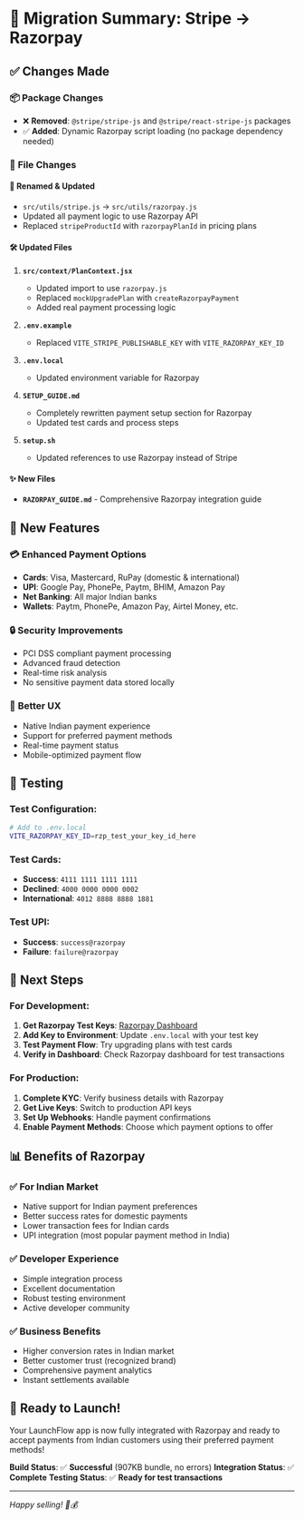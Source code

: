 # 🔄 Migration Summary: Stripe → Razorpay

## ✅ Changes Made

### 📦 **Package Changes**

- ❌ **Removed**: `@stripe/stripe-js` and `@stripe/react-stripe-js` packages
- ✅ **Added**: Dynamic Razorpay script loading (no package dependency needed)

### 📁 **File Changes**

#### 🔄 **Renamed & Updated**

- `src/utils/stripe.js` → `src/utils/razorpay.js`
- Updated all payment logic to use Razorpay API
- Replaced `stripeProductId` with `razorpayPlanId` in pricing plans

#### 🛠️ **Updated Files**

1. **`src/context/PlanContext.jsx`**

   - Updated import to use `razorpay.js`
   - Replaced `mockUpgradePlan` with `createRazorpayPayment`
   - Added real payment processing logic

2. **`.env.example`**

   - Replaced `VITE_STRIPE_PUBLISHABLE_KEY` with `VITE_RAZORPAY_KEY_ID`

3. **`.env.local`**

   - Updated environment variable for Razorpay

4. **`SETUP_GUIDE.md`**

   - Completely rewritten payment setup section for Razorpay
   - Updated test cards and process steps

5. **`setup.sh`**
   - Updated references to use Razorpay instead of Stripe

#### ✨ **New Files**

- **`RAZORPAY_GUIDE.md`** - Comprehensive Razorpay integration guide

## 🎯 **New Features**

### 💳 **Enhanced Payment Options**

- **Cards**: Visa, Mastercard, RuPay (domestic & international)
- **UPI**: Google Pay, PhonePe, Paytm, BHIM, Amazon Pay
- **Net Banking**: All major Indian banks
- **Wallets**: Paytm, PhonePe, Amazon Pay, Airtel Money, etc.

### 🔒 **Security Improvements**

- PCI DSS compliant payment processing
- Advanced fraud detection
- Real-time risk analysis
- No sensitive payment data stored locally

### 🎨 **Better UX**

- Native Indian payment experience
- Support for preferred payment methods
- Real-time payment status
- Mobile-optimized payment flow

## 🧪 **Testing**

### Test Configuration:

```bash
# Add to .env.local
VITE_RAZORPAY_KEY_ID=rzp_test_your_key_id_here
```

### Test Cards:

- **Success**: `4111 1111 1111 1111`
- **Declined**: `4000 0000 0000 0002`
- **International**: `4012 8888 8888 1881`

### Test UPI:

- **Success**: `success@razorpay`
- **Failure**: `failure@razorpay`

## 🚀 **Next Steps**

### For Development:

1. **Get Razorpay Test Keys**: [Razorpay Dashboard](https://dashboard.razorpay.com/)
2. **Add Key to Environment**: Update `.env.local` with your test key
3. **Test Payment Flow**: Try upgrading plans with test cards
4. **Verify in Dashboard**: Check Razorpay dashboard for test transactions

### For Production:

1. **Complete KYC**: Verify business details with Razorpay
2. **Get Live Keys**: Switch to production API keys
3. **Set Up Webhooks**: Handle payment confirmations
4. **Enable Payment Methods**: Choose which payment options to offer

## 📊 **Benefits of Razorpay**

### ✅ **For Indian Market**

- Native support for Indian payment preferences
- Better success rates for domestic payments
- Lower transaction fees for Indian cards
- UPI integration (most popular payment method in India)

### ✅ **Developer Experience**

- Simple integration process
- Excellent documentation
- Robust testing environment
- Active developer community

### ✅ **Business Benefits**

- Higher conversion rates in Indian market
- Better customer trust (recognized brand)
- Comprehensive payment analytics
- Instant settlements available

## 🎉 **Ready to Launch!**

Your LaunchFlow app is now fully integrated with Razorpay and ready to accept payments from Indian customers using their preferred payment methods!

**Build Status**: ✅ **Successful** (907KB bundle, no errors)
**Integration Status**: ✅ **Complete**
**Testing Status**: ✅ **Ready for test transactions**

---

_Happy selling! 🚀💰_
